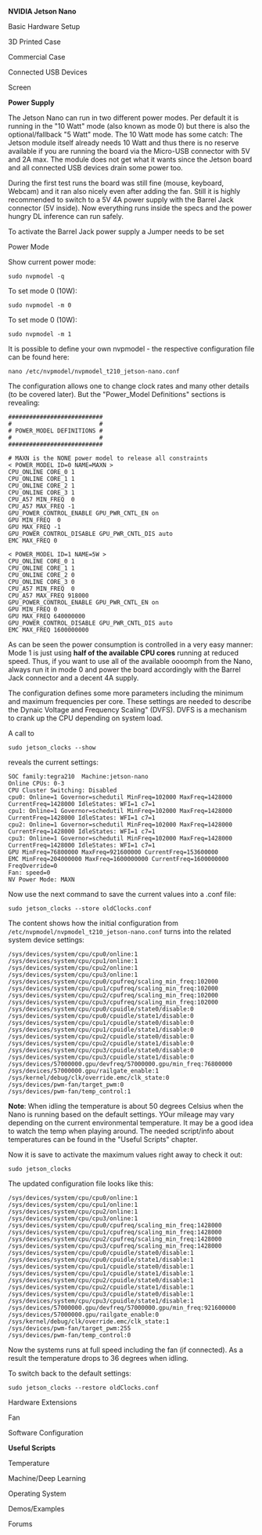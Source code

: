 **NVIDIA Jetson Nano**


Basic Hardware Setup


3D Printed Case

Commercial Case

Connected USB Devices


Screen


**Power Supply**

The Jetson Nano can run in two different power modes. Per default it is
running in the "10 Watt" mode (also known as mode 0) but there is also
the optional/fallback "5 Watt" mode. The 10 Watt mode has some catch:
The Jetson module itself already needs 10 Watt and thus there is no
reserve available if you are running the board via the Micro-USB
connector with 5V and 2A max. The module does not get what it wants
since the Jetson board and all connected USB devices drain some power
too.

During the first test runs the board was still fine (mouse, keyboard,
Webcam) and it ran also nicely even after adding the fan. Still it is
highly recommended to switch to a 5V 4A power supply with the Barrel
Jack connector (5V inside). Now everything runs inside the specs and the
power hungry DL inference can run safely.

To activate the Barrel Jack power supply a Jumper needs to be set


Power Mode

Show current power mode:

```
sudo nvpmodel -q
```

To set mode 0 (10W):

```
sudo nvpmodel -m 0
```


To set mode 0 (10W):

```
sudo nvpmodel -m 1
```

It is possible to define your own nvpmodel - the respective
configuration file can be found here:

```
nano /etc/nvpmodel/nvpmodel_t210_jetson-nano.conf
```

The configuration allows one to change clock rates and many other
details (to be covered later). But the "Power_Model Definitions"
sections is revealing:


```
###########################
#                         #
# POWER_MODEL DEFINITIONS #
#                         #
###########################

# MAXN is the NONE power model to release all constraints
< POWER_MODEL ID=0 NAME=MAXN >
CPU_ONLINE CORE_0 1
CPU_ONLINE CORE_1 1
CPU_ONLINE CORE_2 1
CPU_ONLINE CORE_3 1
CPU_A57 MIN_FREQ  0
CPU_A57 MAX_FREQ -1
GPU_POWER_CONTROL_ENABLE GPU_PWR_CNTL_EN on
GPU MIN_FREQ  0
GPU MAX_FREQ -1
GPU_POWER_CONTROL_DISABLE GPU_PWR_CNTL_DIS auto
EMC MAX_FREQ 0

< POWER_MODEL ID=1 NAME=5W >
CPU_ONLINE CORE_0 1
CPU_ONLINE CORE_1 1
CPU_ONLINE CORE_2 0
CPU_ONLINE CORE_3 0
CPU_A57 MIN_FREQ  0
CPU_A57 MAX_FREQ 918000
GPU_POWER_CONTROL_ENABLE GPU_PWR_CNTL_EN on
GPU MIN_FREQ 0
GPU MAX_FREQ 640000000
GPU_POWER_CONTROL_DISABLE GPU_PWR_CNTL_DIS auto
EMC MAX_FREQ 1600000000
```

As can be seen the power consumption is controlled in a very easy
manner: Mode 1 is just using **half of the available CPU cores** running
at reduced speed. Thus, if you want to use all of the available oooomph
from the Nano, always run it in mode 0 and power the board accordingly
with the Barrel Jack connector and a decent 4A supply.

The configuration defines some more parameters including the minimum and
maximum frequencies per core. These settings are needed to describe the
Dynaic Voltage and Frequency Scaling" (DVFS). DVFS is a mechanism to
crank up the CPU depending on system load.

A call to

```
sudo jetson_clocks --show
```

reveals the current settings:

```
SOC family:tegra210  Machine:jetson-nano
Online CPUs: 0-3
CPU Cluster Switching: Disabled
cpu0: Online=1 Governor=schedutil MinFreq=102000 MaxFreq=1428000 CurrentFreq=1428000 IdleStates: WFI=1 c7=1
cpu1: Online=1 Governor=schedutil MinFreq=102000 MaxFreq=1428000 CurrentFreq=1428000 IdleStates: WFI=1 c7=1
cpu2: Online=1 Governor=schedutil MinFreq=102000 MaxFreq=1428000 CurrentFreq=1428000 IdleStates: WFI=1 c7=1
cpu3: Online=1 Governor=schedutil MinFreq=102000 MaxFreq=1428000 CurrentFreq=1428000 IdleStates: WFI=1 c7=1
GPU MinFreq=76800000 MaxFreq=921600000 CurrentFreq=153600000
EMC MinFreq=204000000 MaxFreq=1600000000 CurrentFreq=1600000000 FreqOverride=0
Fan: speed=0
NV Power Mode: MAXN
```

Now use the next command to save the current values into a .conf file:

```
sudo jetson_clocks --store oldClocks.conf
```

The content shows how the initial configuration from
```/etc/nvpmodel/nvpmodel_t210_jetson-nano.conf``` turns into the
related system device settings:


```
/sys/devices/system/cpu/cpu0/online:1
/sys/devices/system/cpu/cpu1/online:1
/sys/devices/system/cpu/cpu2/online:1
/sys/devices/system/cpu/cpu3/online:1
/sys/devices/system/cpu/cpu0/cpufreq/scaling_min_freq:102000
/sys/devices/system/cpu/cpu1/cpufreq/scaling_min_freq:102000
/sys/devices/system/cpu/cpu2/cpufreq/scaling_min_freq:102000
/sys/devices/system/cpu/cpu3/cpufreq/scaling_min_freq:102000
/sys/devices/system/cpu/cpu0/cpuidle/state0/disable:0
/sys/devices/system/cpu/cpu0/cpuidle/state1/disable:0
/sys/devices/system/cpu/cpu1/cpuidle/state0/disable:0
/sys/devices/system/cpu/cpu1/cpuidle/state1/disable:0
/sys/devices/system/cpu/cpu2/cpuidle/state0/disable:0
/sys/devices/system/cpu/cpu2/cpuidle/state1/disable:0
/sys/devices/system/cpu/cpu3/cpuidle/state0/disable:0
/sys/devices/system/cpu/cpu3/cpuidle/state1/disable:0
/sys/devices/57000000.gpu/devfreq/57000000.gpu/min_freq:76800000
/sys/devices/57000000.gpu/railgate_enable:1
/sys/kernel/debug/clk/override.emc/clk_state:0
/sys/devices/pwm-fan/target_pwm:0
/sys/devices/pwm-fan/temp_control:1
```

**Note**: When idling the temperature is about 50 degrees Celsius when
the Nano is running based on the default settings. YOur mileage may vary
depending on the current environmental temperature. It may be a good
idea to watch the temp when playing around. The needed script/info about
temperatures can be found in the "Useful Scripts" chapter.

Now it is save to activate the maximum values right away to check
it out:

```
sudo jetson_clocks
```

The updated configuration file looks like this:

```
/sys/devices/system/cpu/cpu0/online:1
/sys/devices/system/cpu/cpu1/online:1
/sys/devices/system/cpu/cpu2/online:1
/sys/devices/system/cpu/cpu3/online:1
/sys/devices/system/cpu/cpu0/cpufreq/scaling_min_freq:1428000
/sys/devices/system/cpu/cpu1/cpufreq/scaling_min_freq:1428000
/sys/devices/system/cpu/cpu2/cpufreq/scaling_min_freq:1428000
/sys/devices/system/cpu/cpu3/cpufreq/scaling_min_freq:1428000
/sys/devices/system/cpu/cpu0/cpuidle/state0/disable:1
/sys/devices/system/cpu/cpu0/cpuidle/state1/disable:1
/sys/devices/system/cpu/cpu1/cpuidle/state0/disable:1
/sys/devices/system/cpu/cpu1/cpuidle/state1/disable:1
/sys/devices/system/cpu/cpu2/cpuidle/state0/disable:1
/sys/devices/system/cpu/cpu2/cpuidle/state1/disable:1
/sys/devices/system/cpu/cpu3/cpuidle/state0/disable:1
/sys/devices/system/cpu/cpu3/cpuidle/state1/disable:1
/sys/devices/57000000.gpu/devfreq/57000000.gpu/min_freq:921600000
/sys/devices/57000000.gpu/railgate_enable:0
/sys/kernel/debug/clk/override.emc/clk_state:1
/sys/devices/pwm-fan/target_pwm:255
/sys/devices/pwm-fan/temp_control:0
```

Now the systems runs at full speed including the fan (if connected). As
a result the temperature drops to 36 degrees when idling.

To switch back to the default settings:

```
sudo jetson_clocks --restore oldClocks.conf
```





Hardware Extensions

Fan




Software Configuration



**Useful Scripts**



Temperature


Machine/Deep Learning





Operating System


Demos/Examples


Forums

